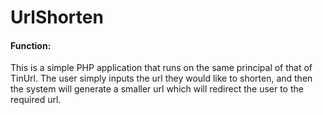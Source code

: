 # UrlShorten

<h4>Function:</h4>
This is a simple PHP application that runs on the same principal of that of TinUrl. The user simply inputs the url they would like to shorten, and then the system will generate a smaller url which will redirect the user to the required url.
